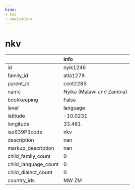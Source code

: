 ```yaml
---
hide:
- toc
- navigation
---
```

# nkv
|                      | info                      |
|:---------------------|:--------------------------|
| id                   | nyik1246                  |
| family_id            | atla1278                  |
| parent_id            | cent2285                  |
| name                 | Nyika (Malawi and Zambia) |
| bookkeeping          | False                     |
| level                | language                  |
| latitude             | -10.0231                  |
| longitude            | 33.481                    |
| iso639P3code         | nkv                       |
| description          | nan                       |
| markup_description   | nan                       |
| child_family_count   | 0                         |
| child_language_count | 0                         |
| child_dialect_count  | 0                         |
| country_ids          | MW ZM                     |